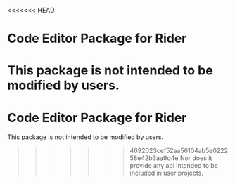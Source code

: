 <<<<<<< HEAD
# Code Editor Package for Rider

This package is not intended to be modified by users.
=======
# Code Editor Package for Rider

This package is not intended to be modified by users.
>>>>>>> 4692023cef52aa56104ab5e022258e42b3aa9d4e
Nor does it provide any api intended to be included in user projects.